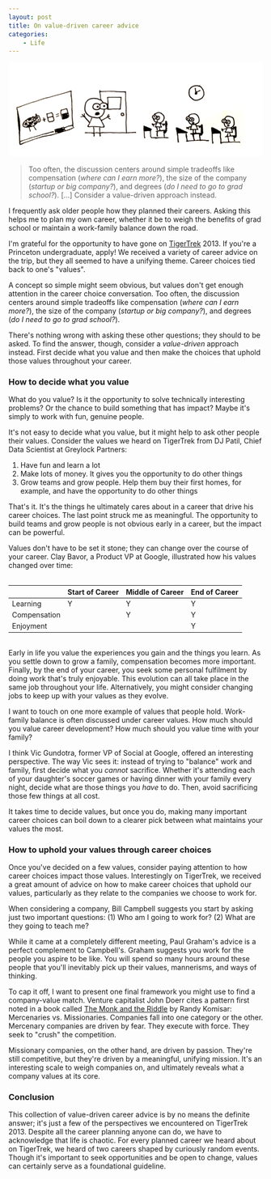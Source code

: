 ```yaml
---
layout: post
title: On value-driven career advice
categories:
    - Life
---
```


![](/static/career-advice/cartoon.png)

> Too often, the discussion centers around simple tradeoffs like compensation (_where can I earn more?_), the size of the company (_startup or big company?_), and degrees (_do I need to go to grad school?_). [...] Consider a value-driven approach instead.

I frequently ask older people how they planned their careers. Asking this helps me to plan my own career, whether it be to weigh the benefits of grad school or maintain a work-family balance down the road. 

I'm grateful for the opportunity to have gone on [TigerTrek](http://www.princetontigertrek.com/) 2013. If you're a Princeton undergraduate, apply! We received a variety of career advice on the trip, but they all seemed to have a unifying theme. Career choices tied back to one's "values".

A concept so simple might seem obvious, but values don't get enough attention in the career choice conversation. Too often, the discussion centers around simple tradeoffs like compensation (_where can I earn more?_), the size of the company (_startup or big company?_), and degrees (_do I need to go to grad school?_).

There's nothing wrong with asking these other questions; they should to be asked. To find the answer, though, consider a _value-driven_ approach instead. First decide what you value and then make the choices that uphold those values throughout your career.

### How to decide what you value

What do you value? Is it the opportunity to solve technically interesting problems? Or the chance to build something that has impact? Maybe it's simply to work with fun, genuine people.

It's not easy to decide what you value, but it might help to ask other people their values. Consider the values we heard on TigerTrek from DJ Patil, Chief Data Scientist at Greylock Partners:

1. Have fun and learn a lot
2. Make lots of money. It gives you the opportunity to do other things
3. Grow teams and grow people. Help them buy their first homes, for example, and have the opportunity to do other things

That's it. It's the things he ultimately cares about in a career that drive his career choices. The last point struck me as meaningful. The opportunity to build teams and grow people is not obvious early in a career, but the impact can be powerful.

Values don't have to be set it stone; they can change over the course of your career. Clay Bavor, a Product VP at Google, illustrated how his values changed over time:
<br /><br />

|              | Start of Career | Middle of Career | End of Career |
|--------------|-----------------|------------------|---------------|
| Learning     |Y                | Y                | Y             |
| Compensation |                 | Y                | Y             |
| Enjoyment    |                 |                  | Y             |

<br />
Early in life you value the experiences you gain and the things you learn. As you settle down to grow a family, compensation becomes more important. Finally, by the end of your career, you seek some personal fulfilment by doing work that's truly enjoyable. This evolution can all take place in the same job throughout your life. Alternatively, you might consider changing jobs to keep up with your values as they evolve.

I want to touch on one more example of values that people hold. Work-family balance is often discussed under career values. How much should you value career development? How much should you value time with your family? 

I think Vic Gundotra, former VP of Social at Google, offered an interesting perspective. The way Vic sees it: instead of trying to "balance" work and family, first decide what you _cannot_ sacrifice. Whether it's attending each of your daughter's soccer games or having dinner with your family every night, decide what are those things you _have_ to do. Then, avoid sacrificing those few things at all cost.

It takes time to decide values, but once you do, making many important career choices can boil down to a clearer pick between what maintains your values the most.

### How to uphold your values through career choices

Once you've decided on a few values, consider paying attention to how career choices impact those values. Interestingly on TigerTrek, we received a great amount of advice on how to make career choices that uphold our values, particularly as they relate to the companies we choose to work for.

When considering a company, Bill Campbell suggests you start by asking just two important questions: (1) Who am I going to work for? (2) What are they going to teach me?

While it came at a completely different meeting, Paul Graham's advice is a perfect complement to Campbell's. Graham suggests you work for the people you aspire to be like. You will spend so many hours around these people that you'll inevitably pick up their values, mannerisms, and ways of thinking.

To cap it off, I want to present one final framework you might use to find a company-value match. Venture capitalist John Doerr cites a pattern first noted in a book called [The Monk and the Riddle](http://www.amazon.com/The-Monk-Riddle-Creating-Making/dp/1578516447) by Randy Komisar: Mercenaries vs. Missionaries. Companies fall into one category or the other. Mercenary companies are driven by fear. They execute with force. They seek to "crush" the competition. 

Missionary companies, on the other hand, are driven by passion. They're still competitive, but they're driven by a meaningful, unifying mission. It's an interesting scale to weigh companies on, and ultimately reveals what a company values at its core.

### Conclusion

This collection of value-driven career advice is by no means the definite answer; it's just a few of the perspectives we encountered on TigerTrek 2013. Despite all the career planning anyone can do, we have to acknowledge that life is chaotic. For every planned career we heard about on TigerTrek, we heard of two careers shaped by curiously random events. Though it's important to seek opportunities and be open to change, values can certainly serve as a foundational guideline.
